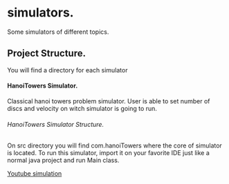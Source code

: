 # simulators.
Some simulators of different topics.

## Project Structure.
You will find a directory for each simulator

#### HanoiTowers Simulator.
Classical hanoi towers problem simulator.
User is able to set number of discs and velocity on witch simulator
is going to run.

###### HanoiTowers Simulator Structure.
On src directory you will find com.hanoiTowers where the core of simulator is located.
To run this simulator, import it on your favorite IDE just like a normal java project and
run Main class.

[Youtube simulation](https://www.youtube.com/watch?v=cwkwVqBuprk)
